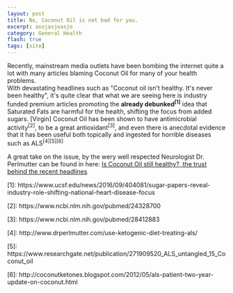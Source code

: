 ```yaml
---
layout: post
title: No, Coconut Oil is not bad for you.
excerpt: asojasjoasjo
category: General Health
flash: true
tags: [site]
---
```


Recently, mainstream media outlets have been bombing the internet quite a lot with many articles blaming Coconut Oil for many of your health problems.
<br />
With devastating headlines such as "Coconut oil isn't healthy. It's never been healthy", it's quite clear that what we are seeing here is industry funded premium articles
 promoting the <strong>already debunked<sup>[1]</sup></strong> idea that Saturated Fats are harmful for the health, shifting the focus from added sugars.
 [Virgin] Coconut Oil has been shown to have antimicrobial activity<sup>[2]</sup>, to be a great antioxidant<sup>[3]</sup>, and even there is anecdotal evidence that it has been useful both topically and ingested for horrible diseases such as ALS<sup>[4][5][6]</sup>

 A great take on the issue, by the wery well respected Neurologist Dr. Perlmutter can be found in here: [Is Coconut Oil still healthy?, the trust behind the recent headlines](http://www.drperlmutter.com/is-coconut-oil-still-healthy-the-truth-behind-the-recent-headlines/)

<div class="footnotes">
  <p>[1]: https://www.ucsf.edu/news/2016/09/404081/sugar-papers-reveal-industry-role-shifting-national-heart-disease-focus</p>
  <p>[2]: https://www.ncbi.nlm.nih.gov/pubmed/24328700</p>
  <p>[3]: https://www.ncbi.nlm.nih.gov/pubmed/28412883</p>
  <p>[4]: http://www.drperlmutter.com/use-ketogenic-diet-treating-als/</p>
  <p>[5]: https://www.researchgate.net/publication/271909520_ALS_untangled_15_Coconut_oil</p>
  <p>[6]: http://coconutketones.blogspot.com/2012/05/als-patient-two-year-update-on-coconut.html</p>
</div>
